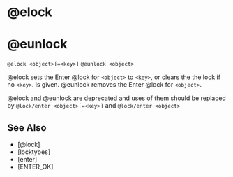 # @elock
# @eunlock
`@elock <object>[=<key>]`
`@eunlock <object>`

@elock sets the Enter @lock for `<object>` to `<key>`, or clears the the lock if no `<key>`. is given. @eunlock removes the Enter @lock for `<object>`.

@elock and @eunlock are deprecated and uses of them should be replaced by
`@lock/enter <object>[=<key>]`
and
`@lock/enter <object>`


## See Also
- [@lock]
- [locktypes]
- [enter]
- [ENTER_OK]

